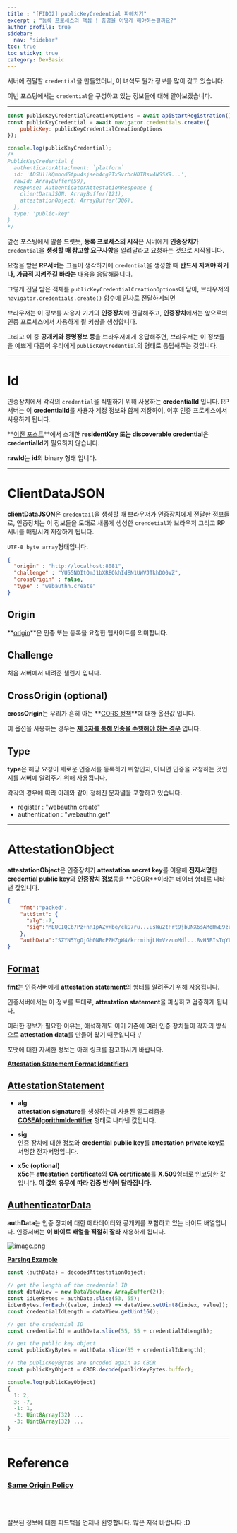 ```yaml
---
title : "[FIDO2] publicKeyCredential 파헤치기"
excerpt : "등록 프로세스의 핵심 ! 증명을 어떻게 해야하는걸까요?"
author_profile: true
sidebar:
  nav: "sidebar"
toc: true
toc_sticky: true
category: DevBasic
---
```

  
서버에 전달할 `credential`을 만들었더니, 이 녀석도 뭔가 정보를 많이 갖고 있습니다.  
  
이번 포스팅에서는 `credential`을 구성하고 있는 정보들에 대해 알아보겠습니다.    

---
  
```javascript
const publicKeyCredentialCreationOptions = await apiStartRegistration();
const publicKeyCredential = await navigator.credentials.create({
    publicKey: publicKeyCredentialCreationOptions
});

console.log(publicKeyCredential);
/*
PublicKeyCredential {
  authenticatorAttachment: `platform`
  id: 'ADSUllKQmbqdGtpu4sjseh4cg2TxSvrbcHDTBsv4NSSX9...',
  rawId: ArrayBuffer(59),
  response: AuthenticatorAttestationResponse {
    clientDataJSON: ArrayBuffer(121),
    attestationObject: ArrayBuffer(306),
  },
  type: 'public-key'
}
*/
```
  
앞선 포스팅에서 말씀 드렷듯, **등록 프로세스의 시작**은 서버에게 **인증장치가** `credential`을 **생성할 때 참고할 요구사항**을 알려달라고 요청하는 것으로 시작됩니다.  
  
요청을 받은 **RP서버**는 그들이 생각하기에 `credential`을 생성할 때 **반드시 지켜야 하거나, 가급적 지켜주길 바라는** 내용을 응답해줍니다.  

그렇게 전달 받은 객체를 `publicKeyCredentialCreationOptions`에 담아, 브라우저의 `navigator.credentials.create()` 함수에 인자로 전달하게되면  
  
브라우저는 이 정보를 사용자 기기의 **인증장치**에 전달해주고, **인증장치**에서는 앞으로의 인증 프로세스에서 사용하게 될 키쌍을 생성합니다.  
  
그리고 이 중 **공개키와 증명정보 등**을 브라우저에게 응답해주면, 브라우저는 이 정보들을 예쁘게 다듬어 우리에게 `publicKeyCredential`의 형태로 응답해주는 것입니다.  
  
---  
  
# **Id**  
인증장치에서 각각의 `credential`을 식별하기 위해 사용하는 **credentialId** 입니다. RP서버는 이 **credentialId**를 사용자 계정 정보와 함께 저장하여, 이후 인증 프로세스에서 사용하게 됩니다.     
  
**[이전 포스트](https://wlsdn93.github.io/devbasic/credential-creating-options/#authenticatorselection-optional)**에서 소개한 **residentKey 또는 discoverable credential**은 **credentialId**가 필요하지 않습니다.    
  
**rawId**는 **id**의 binary 형태 입니다.  
    
---
  
# **ClientDataJSON**  

**clientDataJSON**은 `credentail`을 생성할 때 브라우저가 인증장치에게 전달한 정보들로, 인증장치는 이 정보들을 토대로 새롭게 생성한 `crendetial`과 브라우저 그리고 RP서버를 매핑시켜 저장하게 됩니다.  

`UTF-8 byte array`형태입니다.  

```json
{
  "origin" : "http://localhost:8081",
  "challenge" : "YU55NDItQmJ1bXREQkhIdEN1UWVJTkhDQ0VZ",
  "crossOrigin" : false,
  "type" : "webauthn.create"
}
```

## **Origin**
  
**[origin](https://developer.mozilla.org/en-US/docs/Glossary/Origin)**은 인증 또는 등록을 요청한 웹사이트를 의미합니다.  
  
    
## **Challenge**  
  
처음 서버에서 내려준 챌린지 입니다.  
  
## **CrossOrigin** (optional)

**crossOrigin**는 우리가 흔히 아는 **[CORS 정책](https://developer.mozilla.org/en-US/docs/Web/HTTP/CORS)**에 대한 옵션값 입니다.  
  
이 옵션을 사용하는 경우는 **[제 3자를 통해 인증을 수행해야 하는 경우](https://chromestatus.com/feature/5736091539734528)** 입니다.      
   
## **Type**  
**type**은 해당 요청이 새로운 인증서를 등록하기 위함인지, 아니면 인증을 요청하는 것인지를 서버에 알려주기 위해 사용됩니다.  
  
각각의 경우에 따라 아래와 같이 정해진 문자열을 포함하고 있습니다.  
 - register : "webauthn.create"  
 - authentication : "webauthn.get"  
  
---  
  
# **AttestationObject**  

**attestationObject**은 인증장치가 **attestation secret key**를 이용해 **전자서명**한 **credential public key**와 **인증장치 정보**등을 **[CBOR](https://cbor.io/)**이라는 데이터 형태로 나타낸 값입니다.  

```json
{
    "fmt":"packed",
    "attStmt": {
      "alg":-7,
      "sig":"MEUCIQCb7Pz+nR1pAZv+be/ckG7ru...usWu2tFrt9jbUNX6sAMqHwE9zukGVOmSv5fUJ2P9A="
    },
    "authData":"SZYN5YgOjGh0NBcPZHZgW4/krrmihjLHmVzzuoMdl...8vH5BIsTqYL9DyUHVxOb0XbepHqSddOMdHrlX"
}
```  
  
## **[Format](https://w3c.github.io/webauthn/#attestation-statement-format)**    
**fmt**는 인증서버에게 **attestation statement**의 형태를 알려주기 위해 사용됩니다.  
  
인증서버에서는 이 정보를 토대로, **attestation statement**을 파싱하고 검증하게 됩니다.
  
이러한 정보가 필요한 이유는, 애석하게도 이미 기존에 여러 인증 장치들이 각자의 방식으로 **attestation data**를 만들어 왔기 때문입니다 :/
  
포맷에 대한 자세한 정보는 아래 링크를 참고하시기 바랍니다.  
  
**[Attestation Statement Format Identifiers](https://w3c.github.io/webauthn/#sctn-attstn-fmt-ids)**  

## **[AttestationStatement](https://w3c.github.io/webauthn/#attestation-statement)**  
- **alg**  
  **attestation signature**를 생성하는데 사용된 알고리즘을 **[COSEAlgorithmIdentifier](https://w3c.github.io/webauthn/#typedefdef-cosealgorithmidentifier)** 형태로 나타낸 값입니다.
  
- **sig**  
  인증 장치에 대한 정보와 **credential public key**를 **attestation private key**로 서명한 전자서명입니다.   
  
- **x5c (optional)**  
  **x5c**는 **attestation certificate**와 **CA certificate**를 **X.509**형태로 인코딩한 값입니다. **이 값의 유무에 따라 검증 방식이 달라집니다.** 


## **[AuthenticatorData](https://w3c.github.io/webauthn/#sctn-attestation)**  
**authData**는 인증 장치에 대한 메타데이터와 공개키를 포함하고 있는 바이트 배열입니다. 인증서버는 **이 바이트 배열을 적절히 잘라** 사용하게 됩니다.    
  
![image.png](/assets/images/web-basic-images/fido-attestation-structures.svg)  

**[Parsing Example](https://webauthn.guide/#registration)**
```javascript
const {authData} = decodedAttestationObject;

// get the length of the credential ID
const dataView = new DataView(new ArrayBuffer(2));
const idLenBytes = authData.slice(53, 55);
idLenBytes.forEach((value, index) => dataView.setUint8(index, value));
const credentialIdLength = dataView.getUint16();

// get the credential ID
const credentialId = authData.slice(55, 55 + credentialIdLength);

// get the public key object
const publicKeyBytes = authData.slice(55 + credentialIdLength);

// the publicKeyBytes are encoded again as CBOR
const publicKeyObject = CBOR.decode(publicKeyBytes.buffer);

console.log(publicKeyObject)
{
  1: 2,
  3: -7,
  -1: 1,
  -2: Uint8Array(32) ...
  -3: Uint8Array(32) ...
}
```       
  
---  
  
  
# Reference
    
### **[Same Origin Policy](https://web.dev/same-origin-policy/)**
  
&nbsp;  
&nbsp;  
  
잘못된 정보에 대한 피드백을 언제나 환영합니다. 많은 지적 바랍니다 :D  